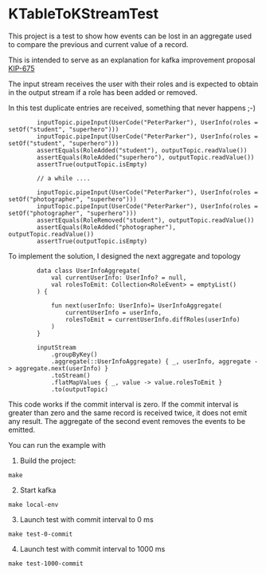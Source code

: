 # KTableToKStreamTest

This project is a test to show how events can be lost in an aggregate used to compare the previous and current value of a record.

This is intended to serve as an explanation for kafka improvement proposal
[KIP-675](https://cwiki.apache.org/confluence/display/KAFKA/KIP-675%3A+Convert+KTable+to+a+KStream+using+the+previous+value)

The input stream receives the user with their roles and is expected to obtain in the output stream if a role has been added or removed.

In this test duplicate entries are received, something that never happens ;-)

```
        inputTopic.pipeInput(UserCode("PeterParker"), UserInfo(roles = setOf("student", "superhero")))
        inputTopic.pipeInput(UserCode("PeterParker"), UserInfo(roles = setOf("student", "superhero")))
        assertEquals(RoleAdded("student"), outputTopic.readValue())
        assertEquals(RoleAdded("superhero"), outputTopic.readValue())
        assertTrue(outputTopic.isEmpty)

        // a while ....

        inputTopic.pipeInput(UserCode("PeterParker"), UserInfo(roles = setOf("photographer", "superhero")))
        inputTopic.pipeInput(UserCode("PeterParker"), UserInfo(roles = setOf("photographer", "superhero")))
        assertEquals(RoleRemoved("student"), outputTopic.readValue())
        assertEquals(RoleAdded("photographer"), outputTopic.readValue())
        assertTrue(outputTopic.isEmpty)
```

To implement the solution, I designed the next aggregate and topology

```
        data class UserInfoAggregate(
            val currentUserInfo: UserInfo? = null,
            val rolesToEmit: Collection<RoleEvent> = emptyList()
        ) {
        
            fun next(userInfo: UserInfo)= UserInfoAggregate(
                currentUserInfo = userInfo,
                rolesToEmit = currentUserInfo.diffRoles(userInfo)
            )
        }
```

```
        inputStream
            .groupByKey()
            .aggregate(::UserInfoAggregate) { _, userInfo, aggregate -> aggregate.next(userInfo) }
            .toStream()
            .flatMapValues { _, value -> value.rolesToEmit }
            .to(outputTopic)
```

This code works if the commit interval is zero. If the commit interval is greater than zero and the same record is 
received twice, it does not emit any result. The aggregate of the second event removes the events to be emitted.

You can run the example with

1. Build the project:
```
make 
```

2. Start kafka
```
make local-env
```

3. Launch test with commit interval to 0 ms
```
make test-0-commit
```

4. Launch test with commit interval to 1000 ms
```
make test-1000-commit
```